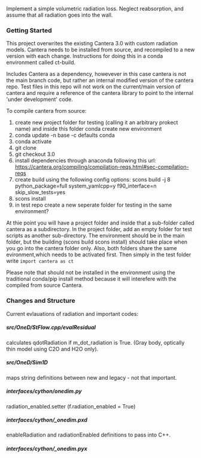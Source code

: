 Implement a simple volumetric radiation loss. Neglect reabsorption, and assume that all radiation goes into the wall. 

### Getting Started 
This project overwrites the existing Cantera 3.0 with custom radiation models. 
Cantera needs to be installed from source, and recompiled to a new version with each change. 
Instructions for doing this in a conda environment called ct-build.

Includes Cantera as a dependency, howevever in this case cantera is not the main branch code, but rather an internal modified version of the cantera repo. Test files in this repo will not work on the current/main version of cantera and require a reference of the cantera library to point to the internal 'under development' code. 

To compile cantera from source: 

1. create new project folder for testing (calling it an arbitrary prokect name) and inside this folder conda create new environment
2. conda update -n base -c defaults conda
3. conda activate <name of env>
3. git clone <link to github repo>
4. git checkout 3.0
5. install dependencies through anaconda following this url: https://cantera.org/compiling/compilation-reqs.html#sec-compilation-reqs
6. create build using the following config options: 
  scons build -j 8 python_package=full system_yamlcpp=y f90_interface=n skip_slow_tests=yes
7. scons install
8. in test repo create a new seperate folder for testing in the same environment? 

At thie point you will have a project folder and inside that a sub-folder called cantera as a subdirectory. In the project folder, add an empty folder for test scripts as another sub-directory. 
The environment should be in the main folder, but the building (scons build scons install) should take place when you go into the cantera folder only. Also, both folders share the same evironment,which needs to be activated first. Then simply in the test folder write `import cantera as ct`

Please note that should not be installed in the environment using the traditional conda/pip install method because it will interefere with the compiled from source Cantera. 

### Changes and Structure
Current evlauations of radiation and important codes:

<h5>src/OneD/StFlow.cpp/evalResidual</h5> calculates qdotRadiation if m_dot_radiation is True. (Gray body, optically thin model using C2O and H2O only). 
<h5>src/OneD/Sim1D</h5> maps string definitions between new and legacy - not that important. 
<h5>interfaces/cython/onedim.py</h5> radiation_enabled.setter (f.radiation_enabled = True)
<h5>interfaces/cython/_onedim.pxd</h5> enableRadiation and radiationEnabled definitions to pass into C++.
<h5>interfaces/cython/_onedim.pyx</h5>
